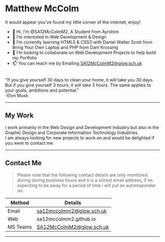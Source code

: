 # Matthew McColm

It would appear you've found my little corner of the internet, enjoy! 

- 👋 Hi, I’m @SA12McColmM2, A Student from Ayrshire <br>
- 👀 I’m interested in Web Development & Design<br>
- 🌱 I’m currently learning HTML5 & CSS3 with Daniel Walter Scott from Bring Your Own Laptop and PHP from Dani Krossing<br>
- 💞️ I’m looking to collaborate on Web Development Projects to help build my Portfolio<br>
- 📫 You can reach me by Emailing <a href="mailto:SA12McColmM2@glow.sch.uk?subject=GitHub%20Question">SA12McColmM2@glow.sch.uk</a><br>
  <br>

"If you give yourself 30 days to clean your home, it will take you 30 days. But if you give yourself 3 hours, it will take 3 hours. The same applies to your goals, ambitions and potential."
<br>
-Elon Musk

---

## My Work
I work primarily in the Web Design and Development Industry but also in the Graphic Design and Corporate Information Technology Industries. <br>
I am always looking for new projects to work on and would be delighted if you were to contact me

---

## Contact Me

> Please note that the following contact details are only monitored during during business hours and it is a school email address, If im expecting to be away for a period of time i will put an autoresponder on.

| Method | Details |
|-------|--------|
|Email|sa12mccolmm2@glow.sch.uk|
|Web|sa12mccolmm2.github.io|
|MS Teams | SA12McColmM2@glow.sch.uk|

---
